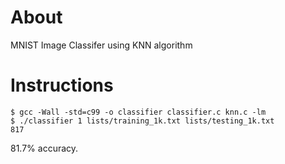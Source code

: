 # About
MNIST Image Classifer using KNN algorithm
# Instructions
```shell
$ gcc -Wall -std=c99 -o classifier classifier.c knn.c -lm
$ ./classifier 1 lists/training_1k.txt lists/testing_1k.txt
817
```

81.7% accuracy.
